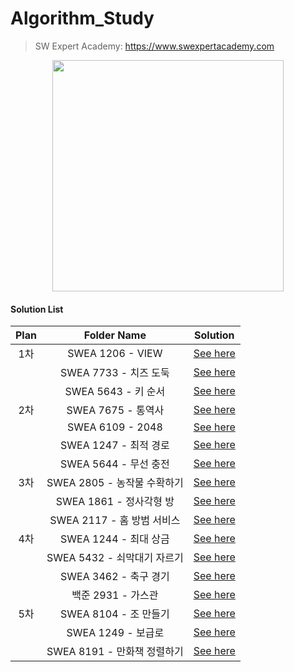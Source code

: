 # Algorithm_Study

> SW Expert Academy: https://www.swexpertacademy.com <br>

<p align="center">
    <a href="https://www.swexpertacademy.com">
        <img width=370 src="https://www.swexpertacademy.com/main/images/sw_img/main_logo.png">
    </a>
</p>

#### Solution List

|        Plan         |     Folder Name     |                                                Solution                                                |
|:-------------------:|:-------------------:|:------------------------------------------------------------------------------------------------------:|
|         1차          |   SWEA 1206 - VIEW  | [See here](https://github.com/LeeSongA/Algorithm_Study/tree/master/SWEA%201206%20-%20VIEW)            |
|                     | SWEA 7733 - 치즈 도둑  | [See here](https://github.com/LeeSongA/Algorithm_Study/tree/master/SWEA%207733%20-%20치즈%20도둑)                |
|                     |  SWEA 5643 - 키 순서  | [See here](https://github.com/LeeSongA/Algorithm_Study/tree/master/SWEA%205643%20-%20키%20순서)                |
|         2차          |   SWEA 7675 - 통역사  | [See here](https://github.com/LeeSongA/Algorithm_Study/tree/master/SWEA%207675%20-%20%ED%86%B5%EC%97%AD%EC%82%AC)                |
|                     |   SWEA 6109 - 2048  | [See here](https://github.com/LeeSongA/Algorithm_Study/tree/master/SWEA%206109%20-%202048)                |
|                     | SWEA 1247 - 최적 경로  | [See here](https://github.com/LeeSongA/Algorithm_Study/tree/master/SWEA%201247%20-%20%EC%B5%9C%EC%A0%81%EA%B2%BD%EB%A1%9C)                |
|                     | SWEA 5644 - 무선 충전  | [See here](https://github.com/LeeSongA/Algorithm_Study/tree/master/SWEA%205644%20-%20무선%20충전)                |
|         3차          | SWEA 2805 - 농작물 수확하기 | [See here](https://github.com/LeeSongA/Algorithm_Study/tree/master/SWEA%202805%20-%20농작물%20수확하기)                |
|                     | SWEA 1861 - 정사각형 방 | [See here](https://github.com/LeeSongA/Algorithm_Study/tree/master/SWEA%202861%20-%20정사각형%20방)                |
|                     | SWEA 2117 - 홈 방범 서비스 | [See here](https://github.com/LeeSongA/Algorithm_Study/tree/master/SWEA%202117%20-%20홈%20방범%20서비스)                |
|         4차          |   SWEA 1244 - 최대 상금  | [See here](https://github.com/LeeSongA/Algorithm_Study/tree/master/SWEA%201244%20-%20최대%20상금)                |
|                     |SWEA 5432 - 쇠막대기 자르기 | [See here](https://github.com/LeeSongA/Algorithm_Study/tree/master/SWEA%205432%20-%20쇠막대%20자르기)                |
|                     | SWEA 3462 - 축구 경기 | [See here](https://github.com/LeeSongA/Algorithm_Study/tree/master/SWEA%203462%20-%20축구%20경기)                |
|                     | 백준 2931 - 가스관 | [See here](https://github.com/LeeSongA/Algorithm_Study/tree/master/백준%202931%20-%20가스관)                |
|         5차          |   SWEA 8104 - 조 만들기 | [See here](https://github.com/LeeSongA/Algorithm_Study/tree/master/SWEA%208014%20-%20%20조%20만들기)                |
|                     |SWEA 1249 - 보급로 | [See here](https://github.com/LeeSongA/Algorithm_Study/tree/master/SWEA%201249%20-%20보급로)                |
|                     | SWEA 8191 - 만화책 정렬하기 | [See here](https://github.com/LeeSongA/Algorithm_Study/tree/master/SWEA%208191%20-%20만화책%20정렬하기)                |